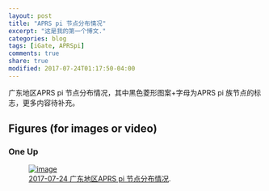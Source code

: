 ```yaml
---
layout: post
title: "APRS pi 节点分布情况"
excerpt: "这是我的第一个博文."
categories: blog
tags: [iGate, APRSpi]
comments: true
share: true
modified: 2017-07-24T01:17:50-04:00
---
```


广东地区APRS pi 节点分布情况，其中黑色菱形图案+字母为APRS pi 族节点的标志，更多内容待补充。

## Figures (for images or video)

### One Up

<figure>
	<a href="{{ site.url }}/images/blog_igatemap.jpg"><img src="{{ site.url }}/images/blog_igatemap.jpg" alt="image"></a>
<figcaption>
    <a href="{{ site.url }}/images/blog_igatemap.jpg" title="2017-07-24">2017-07-24 广东地区APRS pi 节点分布情况</a>.</figcaption>
</figure>

